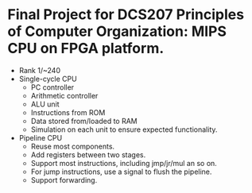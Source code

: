 # Final Project for DCS207 Principles of Computer Organization: MIPS CPU on FPGA platform.

* Rank 1/~240
* Single-cycle CPU
  * PC controller
  * Arithmetic controller
  * ALU unit
  * Instructions from ROM
  * Data stored from/loaded to RAM
  * Simulation on each unit to ensure expected functionality.
* Pipeline CPU
  * Reuse most components.
  * Add registers between two stages.
  * Support most instructions, including jmp/jr/mul an so on.
  * For jump instructions, use a signal to flush the pipeline.
  * Support forwarding.
